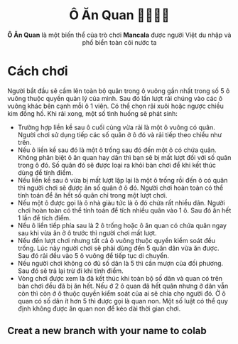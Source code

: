 <h1 align="center"> Ô Ăn Quan 👨‍🌾👨‍⚖️ </h1>

<p align="center"><strong>Ô Ăn Quan</strong> là một biến thể của trò chơi <strong>Mancala</strong> được người Việt du nhập và phổ biển toàn cõi nước ta</p>

# Cách chơi

Người bắt đầu sẽ cầm lên toàn bộ quân trong ô vuông gần nhất trong số 5 ô vuông thuộc quyền quản lý của mình. Sau đó lần lượt rải chúng vào các ô vuông khác bên cạnh mỗi ô 1 viên. Có thể chọn rải xuôi hoặc ngược chiều kim đồng hồ. Khi rải xong, một số tình huống sẽ phát sinh:

- Trường hợp liền kề sau ô cuối cùng vừa rải là một ô vuông có quân. Người chơi sử dụng tiếp các số quân ở ô đó và rải tiếp theo chiều như trên.
- Nếu ô liền kề sau đó là một ô trống sau đó đến một ô có chứa quân. Không phân biệt ô ăn quan hay dân thì bạn sẽ bị mất lượt đối với số quân trong ô đó. Số quân đó sẽ được loại ra khỏi bàn chơi để khi kết thúc dùng để tính điểm.
- Nếu liền kề sau ô vừa bị mất lượt lặp lại là một ô trống rồi đến ô có quân thì người chơi sẽ được ăn số quân ở ô đó. Người chơi hoàn toàn có thể tính toán để ăn hết số quân chỉ trong một lượt chơi.
- Nếu một ô được gọi là ô nhà giàu tức là ô đó chứa rất nhiều dân. Người chơi hoàn toàn có thể tính toán để tích nhiều quân vào 1 ô. Sau đó ăn hết 1 lần để tích điểm.
- Nếu ô liền tiếp phía sau là 2 ô trống hoặc ô ăn quan có chứa quân ngay sau khi vừa ăn ở ô trước thì người chơi mất lượt.
- Nếu đến lượt chơi nhưng tất cả ô vuông thuộc quyền kiểm soát đều trống. Lúc này người chơi sẽ phải dùng đến 5 quân dân vừa ăn được. Sau đó rải đều vào 5 ô vuông để tiếp tục di chuyển.
- Nếu người chơi không có đủ số dân là 5 thì cần mượn của đối phương. Sau đó sẽ trả lại trừ đi khi tính điểm.
- Vòng chơi được xem là đã kết thúc khi toàn bộ số dân và quan có trên bàn chơi đều đã bị ăn hết. Nếu ở 2 ô quan đã hết quân nhưng ở dân vẫn còn thì còn ở ô thuộc quyền kiểm soát của ai sẽ chia cho người đó. Ở ô quan có số dân ít hơn 5 thì được gọi là quan non. Một số luật có thể quy định không được ăn quan non để kéo dài thời gian chơi.

## Creat a new branch with your name to colab
